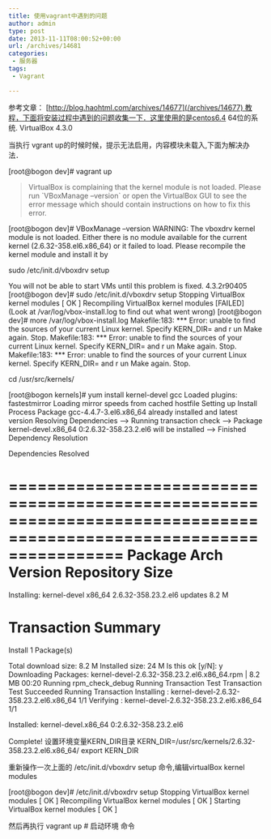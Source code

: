 ```yaml
---
title: 使用vagrant中遇到的问题
author: admin
type: post
date: 2013-11-11T08:00:52+00:00
url: /archives/14681
categories:
 - 服务器
tags:
 - Vagrant

---
```

参考文章： [http://blog.haohtml.com/archives/14677](/archives/14677) 教程，下面将安装过程中遇到的问题收集一下．这里使用的是centos6.4 64位的系统. VirtualBox 4.3.0

当执行 vgrant up的时候时候，提示无法启用，内容模块未载入,下面为解决办法．

[root@bogon dev]# vagrant up

> VirtualBox is complaining that the kernel module is not loaded. Please
> run \`VBoxManage –version\` or open the VirtualBox GUI to see the error
> message which should contain instructions on how to fix this error.

[root@bogon dev]# VBoxManage –version
WARNING: The vboxdrv kernel module is not loaded. Either there is no module
available for the current kernel (2.6.32-358.el6.x86_64) or it failed to
load. Please recompile the kernel module and install it by

sudo /etc/init.d/vboxdrv setup

You will not be able to start VMs until this problem is fixed.
4.3.2r90405
[root@bogon dev]# sudo /etc/init.d/vboxdrv setup
Stopping VirtualBox kernel modules [ OK ]
Recompiling VirtualBox kernel modules [FAILED]
(Look at /var/log/vbox-install.log to find out what went wrong)
[root@bogon dev]# more /var/log/vbox-install.log
Makefile:183: \*** Error: unable to find the sources of your current Linux kernel. Specify KERN_DIR= and r
un Make again. Stop.
Makefile:183: \*** Error: unable to find the sources of your current Linux kernel. Specify KERN_DIR= and r
un Make again. Stop.
Makefile:183: \*** Error: unable to find the sources of your current Linux kernel. Specify KERN_DIR= and r
un Make again. Stop.

cd /usr/src/kernels/

[root@bogon kernels]# yum install kernel-devel gcc
Loaded plugins: fastestmirror
Loading mirror speeds from cached hostfile
Setting up Install Process
Package gcc-4.4.7-3.el6.x86_64 already installed and latest version
Resolving Dependencies
–> Running transaction check
—> Package kernel-devel.x86_64 0:2.6.32-358.23.2.el6 will be installed
–> Finished Dependency Resolution

Dependencies Resolved

====================================================================================================================
Package Arch Version Repository Size
====================================================================================================================
Installing:
kernel-devel x86_64 2.6.32-358.23.2.el6 updates 8.2 M

Transaction Summary
====================================================================================================================
Install 1 Package(s)

Total download size: 8.2 M
Installed size: 24 M
Is this ok [y/N]: y
Downloading Packages:
kernel-devel-2.6.32-358.23.2.el6.x86_64.rpm | 8.2 MB 00:20
Running rpm\_check\_debug
Running Transaction Test
Transaction Test Succeeded
Running Transaction
Installing : kernel-devel-2.6.32-358.23.2.el6.x86_64 1/1
Verifying : kernel-devel-2.6.32-358.23.2.el6.x86_64 1/1

Installed:
kernel-devel.x86_64 0:2.6.32-358.23.2.el6

Complete!
设置环境变量KERN_DIR目录
KERN\_DIR=/usr/src/kernels/2.6.32-358.23.2.el6.x86\_64/
export KERN_DIR



重新操作一次上面的 /etc/init.d/vboxdrv setup 命令,编辑virtualBox kernel modules

[root@bogon dev]# /etc/init.d/vboxdrv setup
Stopping VirtualBox kernel modules [ OK ]
Recompiling VirtualBox kernel modules [ OK ]
Starting VirtualBox kernel modules [ OK ]

然后再执行 vagrant up # 启动环境 命令